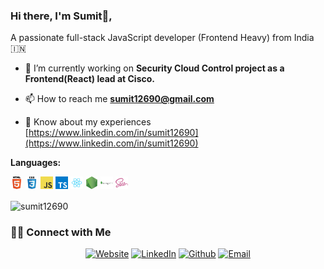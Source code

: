 ### Hi there, I'm Sumit👦,
A passionate full-stack JavaScript developer (Frontend Heavy) from India🇮🇳

- 🔭 I’m currently working on **Security Cloud Control project as a Frontend(React) lead at Cisco.**

- 📫 How to reach me **sumit12690@gmail.com**

- 📄 Know about my experiences [https://www.linkedin.com/in/sumit12690](https://www.linkedin.com/in/sumit12690)

**Languages:**  

<code><img height="20" src="https://raw.githubusercontent.com/github/explore/80688e429a7d4ef2fca1e82350fe8e3517d3494d/topics/html/html.png"></code>
<code><img height="20" src="https://raw.githubusercontent.com/github/explore/80688e429a7d4ef2fca1e82350fe8e3517d3494d/topics/css/css.png"></code>
<code><img height="20" src="https://raw.githubusercontent.com/github/explore/80688e429a7d4ef2fca1e82350fe8e3517d3494d/topics/javascript/javascript.png"></code>
<code><img height="20" src="https://raw.githubusercontent.com/github/explore/80688e429a7d4ef2fca1e82350fe8e3517d3494d/topics/typescript/typescript.png"></code>
<code><img height="20" src="https://raw.githubusercontent.com/github/explore/80688e429a7d4ef2fca1e82350fe8e3517d3494d/topics/react/react.png"></code>
<code><img height="20" src="https://raw.githubusercontent.com/github/explore/80688e429a7d4ef2fca1e82350fe8e3517d3494d/topics/nodejs/nodejs.png"></code>
<code><img height="20" src="https://raw.githubusercontent.com/github/explore/80688e429a7d4ef2fca1e82350fe8e3517d3494d/topics/mongodb/mongodb.png"></code>
<code><img height="20" src="https://raw.githubusercontent.com/github/explore/80688e429a7d4ef2fca1e82350fe8e3517d3494d/topics/sass/sass.png"></code>



<p><img align="center" src="https://github-readme-stats.vercel.app/api/top-langs?username=sumit12690&show_icons=true&locale=en&layout=compact" alt="sumit12690" /></p>

<h3> 🤝🏻 Connect with Me </h3>

<p align="center">
<a href="https://www.sumitmangal.com/"><img alt="Website" src="https://img.shields.io/badge/Website-www.sumitmangal.com-blue?style=flat-square&logo=google-chrome"></a>
<a href="https://www.linkedin.com/in/sumit12690"><img alt="LinkedIn" src="https://img.shields.io/badge/LinkedIn-Sumit%20Kumar%20Mangal-blue?style=flat-square&logo=linkedin"></a>
<a href="https://github.com/sumit12690"><img alt="Github" src="https://img.shields.io/badge/github-Sumit%20Kumar%20Mangal-blue?style=flat-square&logo=github"></a>
<a href="mailto:sumit12690@gmail.com"><img alt="Email" src="https://img.shields.io/badge/Email-sumit12690@gmail.com-blue?style=flat-square&logo=gmail"></a>
</p>

 <!--⭐️ From [Sumit Kumar Mangal](https://github.com/sumit12690)-->
